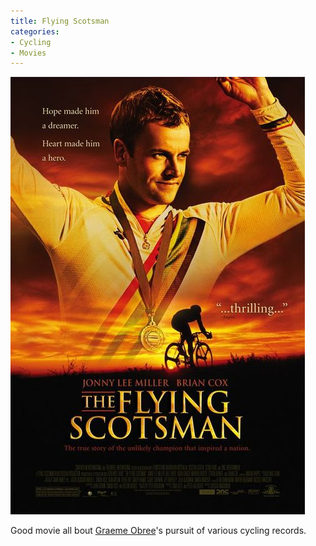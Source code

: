```yaml
---
title: Flying Scotsman
categories:
- Cycling
- Movies
---
```


![](/assets/posts/2009/11a550bbe13f8a7d295d4eebfa21e687.jpg)
  



Good movie all bout [Graeme Obree](http://en.wikipedia.org/wiki/Graeme_Obree)'s pursuit of various cycling records.
